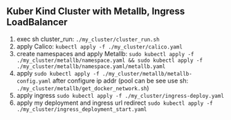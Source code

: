 ## Kuber Kind Cluster with Metallb, Ingress LoadBalancer

1) exec sh cluster_run: `./my_cluster/cluster_run.sh`
2) apply Calico: `kubectl apply -f ./my_cluster/calico.yaml`
3) create namespaces and apply Metallb: `sudo kubectl apply -f ./my_cluster/metallb/namespace.yaml && sudo kubectl apply -f ./my_cluster/metallb/namespace.yaml/metallb.yaml`
4) apply `sudo kubectl apply -f ./my_cluster/metallb/metallb-config.yaml` after configure ip addr (pool can be see use sh: `./my_cluster/metallb/get_docker_network.sh`)
5) apply ingress `sudo kubectl apply -f ./my_cluster/ingress-deploy.yaml`
6) apply my deployment and ingress url redirect `sudo kubectl apply -f ./my_cluster/ingress_deployment_start.yaml`